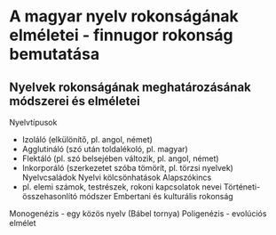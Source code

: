 # A magyar nyelv rokonságának elméletei - finnugor rokonság bemutatása
## Nyelvek rokonságának meghatározásának módszerei és elméletei
Nyelvtípusok
- Izoláló (elkülönítő, pl. angol, német)
- Agglutináló (szó után toldalékoló, pl. magyar)
- Flektáló (pl. szó belsejében változik, pl. angol, német)
- Inkorporáló (szerkezetet szóba tömörít, pl. törzsi nyelvek)
Nyelvcsaládok
Nyelvi kölcsönhatások
Alapszókincs
- pl. elemi számok, testrészek, rokoni kapcsolatok nevei
Történeti-összehasonlító módszer
Embertani és kulturális rokonság

Monogenézis - egy közös nyelv (Bábel tornya)
Poligenézis - evolúciós elmélet